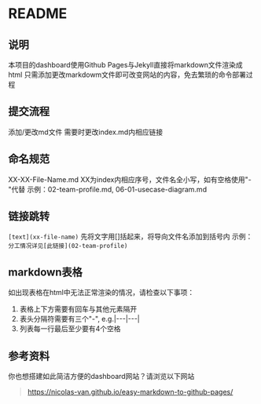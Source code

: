 # README
## 说明
本项目的dashboard使用Github Pages与Jekyll直接将markdown文件渲染成html
只需添加更改markdowm文件即可改变网站的内容，免去繁琐的命令部署过程

## 提交流程
添加/更改md文件
需要时更改index.md内相应链接

## 命名规范
XX-XX-File-Name.md
XX为index内相应序号，文件名全小写，如有空格使用"-"代替
示例：02-team-profile.md, 06-01-usecase-diagram.md

## 链接跳转
```[text](xx-file-name)```
先将文字用[]括起来，将导向文件名添加到括号内
示例：```分工情况详见[此链接](02-team-profile)```

## markdown表格
如出现表格在html中无法正常渲染的情况，请检查以下事项：
1. 表格上下方需要有回车与其他元素隔开
2. 表头分隔符需要有三个"-", e.g.|---|---|
3. 列表每一行最后至少要有4个空格

## 参考资料
你也想搭建如此简洁方便的dashboard网站？请浏览以下网站
> https://nicolas-van.github.io/easy-markdown-to-github-pages/


